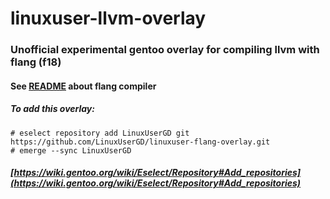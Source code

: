# linuxuser-llvm-overlay
### Unofficial experimental gentoo overlay for compiling llvm with flang (f18)

#### See [README](https://github.com/llvm/llvm-project/tree/main/flang#flang) about flang compiler

##### To add this overlay:
```
# eselect repository add LinuxUserGD git https://github.com/LinuxUserGD/linuxuser-flang-overlay.git
# emerge --sync LinuxUserGD
```
##### [https://wiki.gentoo.org/wiki/Eselect/Repository#Add_repositories](https://wiki.gentoo.org/wiki/Eselect/Repository#Add_repositories)
